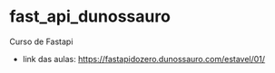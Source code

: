 # fast_api_dunossauro

Curso de Fastapi
- link das aulas:
https://fastapidozero.dunossauro.com/estavel/01/